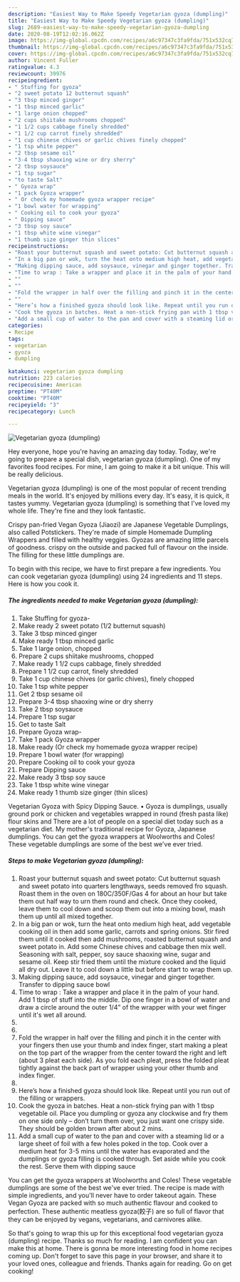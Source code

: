 ```yaml
---
description: "Easiest Way to Make Speedy Vegetarian gyoza (dumpling)"
title: "Easiest Way to Make Speedy Vegetarian gyoza (dumpling)"
slug: 2689-easiest-way-to-make-speedy-vegetarian-gyoza-dumpling
date: 2020-08-19T12:02:16.062Z
image: https://img-global.cpcdn.com/recipes/a6c97347c3fa9fda/751x532cq70/vegetarian-gyoza-dumpling-recipe-main-photo.jpg
thumbnail: https://img-global.cpcdn.com/recipes/a6c97347c3fa9fda/751x532cq70/vegetarian-gyoza-dumpling-recipe-main-photo.jpg
cover: https://img-global.cpcdn.com/recipes/a6c97347c3fa9fda/751x532cq70/vegetarian-gyoza-dumpling-recipe-main-photo.jpg
author: Vincent Fuller
ratingvalue: 4.3
reviewcount: 39976
recipeingredient:
- " Stuffing for gyoza"
- "2 sweet potato 12 butternut squash"
- "3 tbsp minced ginger"
- "1 tbsp minced garlic"
- "1 large onion chopped"
- "2 cups shiitake mushrooms chopped"
- "1 1/2 cups cabbage finely shredded"
- "1 1/2 cup carrot finely shredded"
- "1 cup chinese chives or garlic chives finely chopped"
- "1 tsp white pepper"
- "2 tbsp sesame oil"
- "3-4 tbsp shaoxing wine or dry sherry"
- "2 tbsp soysauce"
- "1 tsp sugar"
- "to taste Salt"
- " Gyoza wrap"
- "1 pack Gyoza wrapper"
- " Or check my homemade gyoza wrapper recipe"
- "1 bowl water for wrapping"
- " Cooking oil to cook your gyoza"
- " Dipping sauce"
- "3 tbsp soy sauce"
- "1 tbsp white wine vinegar"
- "1 thumb size ginger thin slices"
recipeinstructions:
- "Roast your butternut squash and sweet potato: Cut butternut squash and sweet potato into quarters lengthways, seeds removed fro squash. Roast them in the oven on 180C/350F/Gas 4 for about an hour but take them out half way to urn them round and check. Once they cooked, leave them to cool down and scoop them out into a mixing bowl, mash them up until all mixed together."
- "In a big pan or wok, turn the heat onto medium high heat, add vegetable cooking oil in then add some garlic, carrots and spring onions. Stir fired them until it cooked then add mushrooms, roasted butternut squash and sweet potato in. Add some Chinese chives and cabbage then mix well. Seasoning with salt, pepper, soy sauce shaoxing wine, sugar and sesame oil. Keep stir fried them until the mixture cooked and the liquid all dry out. Leave it to cool down a little but before start to wrap them up."
- "Making dipping sauce, add soysauce, vinegar and ginger together. Transfer to dipping sauce bowl"
- "Time to wrap : Take a wrapper and place it in the palm of your hand. Add 1 tbsp of stuff into the middle. Dip one finger in a bowl of water and draw a circle around the outer 1/4” of the wrapper with your wet finger until it&#39;s wet all around."
- ""
- ""
- "Fold the wrapper in half over the filling and pinch it in the center with your fingers then use your thumb and index finger, start making a pleat on the top part of the wrapper from the center toward the right and left (about 3 pleat each side). As you fold each pleat, press the folded pleat tightly against the back part of wrapper using your other thumb and index finger."
- ""
- "Here’s how a finished gyoza should look like. Repeat until you run out of the filling or wrappers."
- "Cook the gyoza in batches. Heat a non-stick frying pan with 1 tbsp vegetable oil. Place you dumpling or gyoza any clockwise and fry them on one side only – don’t turn them over, you just want one crispy side. They should be golden brown after about 2 mins."
- "Add a small cup of water to the pan and cover with a steaming lid or a large sheet of foil with a few holes poked in the top. Cook over a medium heat for 3-5 mins until the water has evaporated and the dumplings or gyoza filling is cooked through. Set aside while you cook the rest. Serve them with dipping sauce"
categories:
- Recipe
tags:
- vegetarian
- gyoza
- dumpling

katakunci: vegetarian gyoza dumpling 
nutrition: 223 calories
recipecuisine: American
preptime: "PT40M"
cooktime: "PT40M"
recipeyield: "3"
recipecategory: Lunch

---
```



![Vegetarian gyoza (dumpling)](https://img-global.cpcdn.com/recipes/a6c97347c3fa9fda/751x532cq70/vegetarian-gyoza-dumpling-recipe-main-photo.jpg)

Hey everyone, hope you're having an amazing day today. Today, we're going to prepare a special dish, vegetarian gyoza (dumpling). One of my favorites food recipes. For mine, I am going to make it a bit unique. This will be really delicious.

Vegetarian gyoza (dumpling) is one of the most popular of recent trending meals in the world. It's enjoyed by millions every day. It's easy, it is quick, it tastes yummy. Vegetarian gyoza (dumpling) is something that I've loved my whole life. They're fine and they look fantastic.

Crispy pan-fried Vegan Gyoza (Jiaozi) are Japanese Vegetable Dumplings, also called Potstickers. They&#39;re made of simple Homemade Dumpling Wrappers and filled with healthy veggies. Gyozas are amazing little parcels of goodness. crispy on the outside and packed full of flavour on the inside. The filling for these little dumplings are.


To begin with this recipe, we have to first prepare a few ingredients. You can cook vegetarian gyoza (dumpling) using 24 ingredients and 11 steps. Here is how you cook it.

<!--inarticleads1-->

##### The ingredients needed to make Vegetarian gyoza (dumpling):

1. Take  Stuffing for gyoza-
1. Make ready 2 sweet potato (1/2 butternut squash)
1. Take 3 tbsp minced ginger
1. Make ready 1 tbsp minced garlic
1. Take 1 large onion, chopped
1. Prepare 2 cups shiitake mushrooms, chopped
1. Make ready 1 1/2 cups cabbage, finely shredded
1. Prepare 1 1/2 cup carrot, finely shredded
1. Take 1 cup chinese chives (or garlic chives), finely chopped
1. Take 1 tsp white pepper
1. Get 2 tbsp sesame oil
1. Prepare 3-4 tbsp shaoxing wine or dry sherry
1. Take 2 tbsp soysauce
1. Prepare 1 tsp sugar
1. Get to taste Salt
1. Prepare  Gyoza wrap-
1. Take 1 pack Gyoza wrapper
1. Make ready  (Or check my homemade gyoza wrapper recipe)
1. Prepare 1 bowl water (for wrapping)
1. Prepare  Cooking oil to cook your gyoza
1. Prepare  Dipping sauce
1. Make ready 3 tbsp soy sauce
1. Take 1 tbsp white wine vinegar
1. Make ready 1 thumb size ginger (thin slices)


Vegetarian Gyoza with Spicy Dipping Sauce. • Gyoza is dumplings, usually ground pork or chicken and vegetables wrapped in round (fresh pasta like) flour skins and There are a lot of people on a special diet today such as a vegetarian diet. My mother&#39;s traditional recipe for Gyoza, Japanese dumplings. You can get the gyoza wrappers at Woolworths and Coles! These vegetable dumplings are some of the best we&#39;ve ever tried. 

<!--inarticleads2-->

##### Steps to make Vegetarian gyoza (dumpling):

1. Roast your butternut squash and sweet potato: Cut butternut squash and sweet potato into quarters lengthways, seeds removed fro squash. Roast them in the oven on 180C/350F/Gas 4 for about an hour but take them out half way to urn them round and check. Once they cooked, leave them to cool down and scoop them out into a mixing bowl, mash them up until all mixed together.
1. In a big pan or wok, turn the heat onto medium high heat, add vegetable cooking oil in then add some garlic, carrots and spring onions. Stir fired them until it cooked then add mushrooms, roasted butternut squash and sweet potato in. Add some Chinese chives and cabbage then mix well. Seasoning with salt, pepper, soy sauce shaoxing wine, sugar and sesame oil. Keep stir fried them until the mixture cooked and the liquid all dry out. Leave it to cool down a little but before start to wrap them up.
1. Making dipping sauce, add soysauce, vinegar and ginger together. Transfer to dipping sauce bowl
1. Time to wrap : Take a wrapper and place it in the palm of your hand. Add 1 tbsp of stuff into the middle. Dip one finger in a bowl of water and draw a circle around the outer 1/4” of the wrapper with your wet finger until it&#39;s wet all around.
1. 
1. 
1. Fold the wrapper in half over the filling and pinch it in the center with your fingers then use your thumb and index finger, start making a pleat on the top part of the wrapper from the center toward the right and left (about 3 pleat each side). As you fold each pleat, press the folded pleat tightly against the back part of wrapper using your other thumb and index finger.
1. 
1. Here’s how a finished gyoza should look like. Repeat until you run out of the filling or wrappers.
1. Cook the gyoza in batches. Heat a non-stick frying pan with 1 tbsp vegetable oil. Place you dumpling or gyoza any clockwise and fry them on one side only – don’t turn them over, you just want one crispy side. They should be golden brown after about 2 mins.
1. Add a small cup of water to the pan and cover with a steaming lid or a large sheet of foil with a few holes poked in the top. Cook over a medium heat for 3-5 mins until the water has evaporated and the dumplings or gyoza filling is cooked through. Set aside while you cook the rest. Serve them with dipping sauce


You can get the gyoza wrappers at Woolworths and Coles! These vegetable dumplings are some of the best we&#39;ve ever tried. The recipe is made with simple ingredients, and you&#39;ll never have to order takeout again. These Vegan Gyoza are packed with so much authentic flavour and cooked to perfection. These authentic meatless gyoza(餃子) are so full of flavor that they can be enjoyed by vegans, vegetarians, and carnivores alike. 

So that's going to wrap this up for this exceptional food vegetarian gyoza (dumpling) recipe. Thanks so much for reading. I am confident you can make this at home. There is gonna be more interesting food in home recipes coming up. Don't forget to save this page in your browser, and share it to your loved ones, colleague and friends. Thanks again for reading. Go on get cooking!

